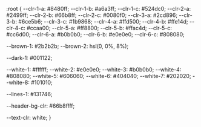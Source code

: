 :root {
  --clr-1-a: #8480ff;
  --clr-1-b: #a6a3ff;
  --clr-1-c: #524dc0;
  --clr-2-a: #2499ff;
  --clr-2-b: #66b8ff;
  --clr-2-c: #0080f0;
  --clr-3-a: #2cd896;
  --clr-3-b: #6ce5b6;
  --clr-3-c: #1b9868;
  --clr-4-a: #ffd500;
  --clr-4-b: #ffe14d;
  --clr-4-c: #ccaa00;
  --clr-5-a: #ff8800;
  --clr-5-b: #ffac4d;
  --clr-5-c: #cc6d00;
  --clr-6-a: #b0b0b0;
  --clr-6-b: #e0e0e0;
  --clr-6-c: #808080;

  --brown-1: #2b2b2b;
  --brown-2: hsl(0, 0%, 8%);

  --dark-1: #001122;

  --white-1: #ffffff;
  --white-2: #e0e0e0;
  --white-3: #b0b0b0;
  --white-4: #808080;
  --white-5: #606060;
  --white-6: #404040;
  --white-7: #202020;
  --white-8: #101010;

  --lines-1: #131746;

  --header-bg-clr: #66b8ffff;

  --text-clr: white;
}